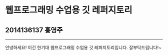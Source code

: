 # 웹프로그래밍 수업용 깃 레퍼지토리

## 2014136137 홍영주
--------------------------------------
안녕하세요! 이건 한기대 웹프로그래밍 수업용 깃 레퍼지토리입니다.
잘부탁드립니다!~

